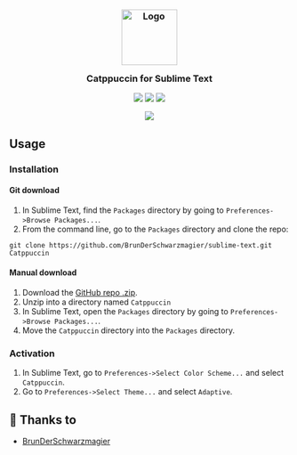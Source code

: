 <h3 align="center">
	<img src="https://raw.githubusercontent.com/catppuccin/catppuccin/dev/assets/logos/exports/1544x1544_circle.png" width="100" alt="Logo"/><br/>
	<img src="https://raw.githubusercontent.com/catppuccin/catppuccin/dev/assets/misc/transparent.png" height="30" width="0px"/>
	Catppuccin for Sublime Text
	<img src="https://raw.githubusercontent.com/catppuccin/catppuccin/dev/assets/misc/transparent.png" height="30" width="0px"/>
</h3>

<p align="center">
    <a href="https://github.com/BrunDerSchwarzmagier/sublime-text/stargazers"><img src="https://img.shields.io/github/stars/BrunDerSchwarzmagier/sublime-text?colorA=1e1e28&colorB=c9cbff&style=for-the-badge&logo=starship style=for-the-badge"></a>
    <a href="https://github.com/BrunDerSchwarzmagier/sublime-text/issues"><img src="https://img.shields.io/github/issues/BrunDerSchwarzmagier/sublime-text?colorA=1e1e28&colorB=f7be95&style=for-the-badge"></a>
    <a href="https://github.com/BrunDerSchwarzmagier/sublime-text/contributors"><img src="https://img.shields.io/github/contributors/BrunDerSchwarzmagier/sublime-text?colorA=1e1e28&colorB=b1e1a6&style=for-the-badge"></a>
</p>

<p align="center">
  <img src="https://raw.githubusercontent.com/BrunDerSchwarzmagier/sublime-text/main/assets/ss.png"/>
</p>

## Usage

### Installation

#### Git download
1. In Sublime Text, find the `Packages` directory by going to `Preferences->Browse Packages...`.
2. From the command line, go to the `Packages` directory and clone the repo:
```
git clone https://github.com/BrunDerSchwarzmagier/sublime-text.git Catppuccin
```

#### Manual download
1. Download the [GitHub repo .zip](https://github.com/BrunDerSchwarzmagier/sublime-text/archive/refs/heads/main.zip).
2. Unzip into a directory named `Catppuccin`
3. In Sublime Text, open the `Packages` directory by going to `Preferences->Browse Packages...`.
4. Move the `Catppuccin` directory into the `Packages` directory.

### Activation
1. In Sublime Text, go to `Preferences->Select Color Scheme...` and select `Catppuccin`.
2. Go to `Preferences->Select Theme...` and select `Adaptive`.

## 💝 Thanks to

- [BrunDerSchwarzmagier](https://github.com/BrunDerSchwarzmagier)
